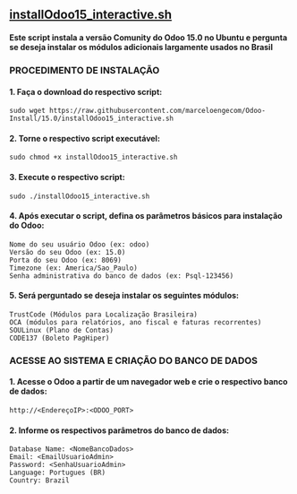 
## [installOdoo15_interactive.sh](https://github.com/marceloengecom/Odoo-Install/blob/15.0/installOdoo15_interactive.sh)
#### Este script instala a versão Comunity do Odoo 15.0 no Ubuntu e pergunta se deseja instalar os módulos adicionais largamente usados no Brasil



### PROCEDIMENTO DE INSTALAÇÃO

#### 1. Faça o download do respectivo script:
```
sudo wget https://raw.githubusercontent.com/marceloengecom/Odoo-Install/15.0/installOdoo15_interactive.sh
```

#### 2. Torne o respectivo script executável:
```
sudo chmod +x installOdoo15_interactive.sh
```

#### 3. Execute o respectivo script:
```
sudo ./installOdoo15_interactive.sh
```

#### 4. Após executar o script, defina os parâmetros básicos para instalação do Odoo:
```
Nome do seu usuário Odoo (ex: odoo)
Versão do seu Odoo (ex: 15.0)
Porta do seu Odoo (ex: 8069)
Timezone (ex: America/Sao_Paulo)
Senha administrativa do banco de dados (ex: Psql-123456)
```

#### 5. Será perguntado se deseja instalar os seguintes módulos:
```
TrustCode (Módulos para Localização Brasileira)
OCA (módulos para relatórios, ano fiscal e faturas recorrentes)
SOULinux (Plano de Contas)
CODE137 (Boleto PagHiper)
```

### ACESSE AO SISTEMA E CRIAÇÃO DO BANCO DE DADOS

#### 1. Acesse o Odoo a partir de um navegador web e crie o respectivo banco de dados:
```
http://<EndereçoIP>:<ODOO_PORT>
```

#### 2. Informe os respectivos parâmetros do banco de dados:
```Master Password: <DB_ADMINPASS>
Database Name: <NomeBancoDados>
Email: <EmailUsuarioAdmin>
Password: <SenhaUsuarioAdmin>
Language: Portugues (BR)
Country: Brazil
```
